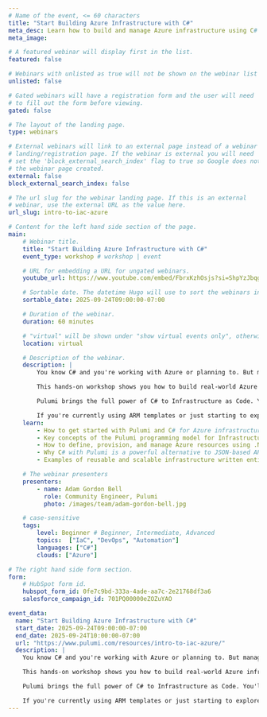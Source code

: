 ```yaml
---
# Name of the event, <= 60 characters
title: "Start Building Azure Infrastructure with C#"
meta_desc: Learn how to build and manage Azure infrastructure using C# and Pulumi. A better alternative to ARM templates with full .NET support.
meta_image:

# A featured webinar will display first in the list.
featured: false

# Webinars with unlisted as true will not be shown on the webinar list
unlisted: false

# Gated webinars will have a registration form and the user will need
# to fill out the form before viewing.
gated: false

# The layout of the landing page.
type: webinars

# External webinars will link to an external page instead of a webinar
# landing/registration page. If the webinar is external you will need
# set the 'block_external_search_index' flag to true so Google does not index
# the webinar page created.
external: false
block_external_search_index: false

# The url slug for the webinar landing page. If this is an external
# webinar, use the external URL as the value here.
url_slug: intro-to-iac-azure

# Content for the left hand side section of the page.
main:
    # Webinar title.
    title: "Start Building Azure Infrastructure with C#"
    event_type: workshop # workshop | event

    # URL for embedding a URL for ungated webinars.
    youtube_url: https://www.youtube.com/embed/FbrxKzhOsjs?si=ShpYzJbqgTiDYxra

    # Sortable date. The datetime Hugo will use to sort the webinars in date order.
    sortable_date: 2025-09-24T09:00:00-07:00

    # Duration of the webinar.
    duration: 60 minutes

    # "virtual" will be shown under "show virtual events only", otherwise shown as City, State (seattle, wa)
    location: virtual

    # Description of the webinar.
    description: |
        You know C# and you're working with Azure or planning to. But managing infrastructure with JSON-based ARM templates can be tedious, hard to scale, and disconnected from how you write application code.

        This hands-on workshop shows you how to build real-world Azure infrastructure using Pulumi and your existing .NET skills. You'll learn how to define, deploy, and manage Azure resources in C# using familiar programming tools and patterns.

        Pulumi brings the full power of C# to Infrastructure as Code. You'll move faster, reduce duplication, and build scalable, reliable infrastructure with less friction.

        If you're currently using ARM templates or just starting to explore Azure, this workshop will introduce a more flexible and developer-friendly way to manage your cloud infrastructure.
    learn:
        - How to get started with Pulumi and C# for Azure infrastructure
        - Key concepts of the Pulumi programming model for Infrastructure as Code
        - How to define, provision, and manage Azure resources using .NET
        - Why C# with Pulumi is a powerful alternative to JSON-based ARM templates
        - Examples of reusable and scalable infrastructure written entirely in C#

    # The webinar presenters
    presenters:
        - name: Adam Gordon Bell
          role: Community Engineer, Pulumi
          photo: /images/team/adam-gordon-bell.jpg

    # case-sensitive
    tags:
        level: Beginner # Beginner, Intermediate, Advanced
        topics:  ["IaC", "DevOps", "Automation"]
        languages: ["C#"]
        clouds: ["Azure"]

# The right hand side form section.
form:
    # HubSpot form id.
    hubspot_form_id: 0fe7c9bd-333a-4ade-aa7c-2e21768df3a6
    salesforce_campaign_id: 701PQ00000eZOZuYAO

event_data:
  name: "Start Building Azure Infrastructure with C#"
  start_date: 2025-09-24T09:00:00-07:00
  end_date: 2025-09-24T10:00:00-07:00
  url: "https://www.pulumi.com/resources/intro-to-iac-azure/"
  description: |
    You know C# and you're working with Azure or planning to. But managing infrastructure with JSON-based ARM templates can be tedious, hard to scale, and disconnected from how you write application code.

    This hands-on workshop shows you how to build real-world Azure infrastructure using Pulumi and your existing .NET skills. You'll learn how to define, deploy, and manage Azure resources in C# using familiar programming tools and patterns.

    Pulumi brings the full power of C# to Infrastructure as Code. You'll move faster, reduce duplication, and build scalable, reliable infrastructure with less friction.

    If you're currently using ARM templates or just starting to explore Azure, this workshop will introduce a more flexible and developer-friendly way to manage your cloud infrastructure.
---
```

